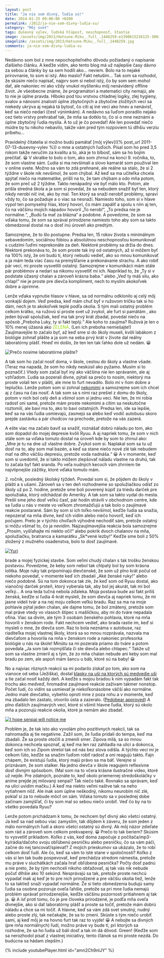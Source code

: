 ```yaml
---
layout: post
title: "Ja nie som divný, ľudia sú!"
date: 2014-01-25 09:00:00 +0200
permalink: /2012/ja-nie-som-divny-ludia-su/
category: "Môj svet"
tags: duševný výlev, ľudská hlúposť, neschopnosť, šťastie
image: /assets/img/2013/Hatsune.Miku_.full_.1448259-e1390615216125-300x300.jpg
imagelink: /assets/img/2013/Hatsune.Miku_.full_.1448259.jpg
comments: ja-nie-som-divny-ludia-su
---
```

Nedávno som bol z mne nepochopiteľného dôvodu požiadaný o napísanie ďalšieho článku. A keďže vidím, ako tento blog má už najlepšie časy dávno za sebou a články by sa sem hodili ako… neviem. Bolo na to nejaké prirovnanie, to som si istý. Ako maslo? Fakt netuším… Tak som sa rozhodol, že skúsim niečo napísať, najprv som si nebol istý, čo by som sem mohol dať, ale nakoniec mi ako vždy vnukol myšlienku môj nenávidený offline život. Je všeobecne známe, že programátori a matematici city nemajú, ale to nie je úplne pravda. Hlboko pod tou vrstvou chladnej logiky, zlej hygieny, svalov a nánosmi znalostí úplne zbytočných a zbytočne zložitých vecí sa niekedy ukrýva aj nejaká tá bytosť, čo cíti aj iné veci ako hnev a nenávisť, keď sa niečo nedarí (česť výnimkám). A nedávno sa ľuďom poradilo nejako cez tieto vrstvy prehrabať tak, že mňa sa dotklo to, čo si o mne neznámi a úplne zbytočný ľudia myslia. A to už je čo povedať! Ale len povedať niečo múdre by tu nikoho nebavilo, takže vám pred tým rozpoviem tú dlhšiu verziu príbehu…

Pravidelný čitatelia si možno budú pamätať [môj výlev]({% post_url 2011-07-13-dusevny-vylev %}) o mne a ostatných ľuďoch. Písal som ho pred 3,5 rokom takže neručím za kvalitu a to, aká je to blbosť, sám sa ho bojím prečítať. 😀 V skratke to bolo o tom, ako som zhrnul na konci 9. ročníka, to, že som vlastne sám. Ľudia si ma nevšímali a slovo kamarát som používal len v online svete. Možno sa vám to zdá prehnané, ale reálne sa stalo, že si 2 týždne v škole nik nevšimol, že som chýbal. Až keď sa ma učiteľka chcela spýtať niečo na matematike, prišli na to, že tam chýbam a odo mňa potom, že som preč už 2 týždne. Takto nenápadný vie byť málo kto. Potom, ale prišla stredná škola a ja som si povedal, že sa nebudem snažiť byť ten, ktorý nikdy nerobí nič iné, ako by mal. Ten ktorý sa snaží nerobiť problémy, spraví vždy to, čo sa požaduje a o viac sa nesnaží. Namiesto toho, som si v hlave vypol ten pomyselný hlas, ktorý hovorí, čo mám zapáliť a spolu s ním aj ten, čo na väčšinu mojich nápadov hovoril „To nerob!“,  „To predsa nie je normálne.“, „Budú ťa mať za blázna“ a podobne. A povedzme, že som sa vďaka tomu, že som sa správal prirodzene namiesto toho aby som sa takto obmedzoval dostal na o dosť inú úroveň ako predtým.

Samozrejme, že to šlo postupne. Predsa len, 15 rokov života s minimálnym sebavedomím, sociálnou fóbiou a absolútnou neschopnosťou komunikovať s cudzími ľuďmi neprekonáte za deň. Niektoré problémy sa držia do dnes. Niektoré prekonáva to, že som proste tak iný od ostatných, až si môžem byť na 100% istý, že oni budú tí, ktorý nebudú vedieť, ako so mnou komunikovať a ja mám teda viac času na premýšľanie a prekonávanie strachu. A ako robiť pár vecí, mi proste vysvetlili ostatný. Samozrejme v komunikácii mám stále pár problémov a nedarí sa nikomu vysvetliť mi ich. Napríklad to, že „Ty si v podstate úžasný chalan a zároveň krásna baba.“  alebo „Veď ty máš silu, ako chlap!“ nie je proste pre dievča kompliment, nech to myslím akokoľvek dobre a úprimne.

Lenže vďaka vypnutie hlasov v hlave, sa od normálnu odklonilo aj celý môj vonkajší dojem. Veď predsa, keď mám chuť byť v ružovom tričku tak si ho dám, nech je to akokoľvek teplé podľa okolia. S tým mali ostatný problém celkom krátko, na ružovú si proste svet už zvykol, ale furt si pamätám , ako jeden bývalí spolužiak, keď ma tak prvý krát zbadal, povedal niečo na spôsob „Preboha Luky, ty si fakt teplý.“ Ale koho to zaujíma? Ružová je len o 10% menej úžasná ako <span style="color: #92dc00;">ZELENÁ</span>. (Len ich preboha nemiešajte!) Zaujímavejšie to začalo byť, až keď sme si do školy museli, kvôli labákom z biológie zohnať plášte a ja som na seba prvý krát v živote dal reálny laboratórny plášť. Hneď mi došlo, že ten len tak ľahko dole už nedám. 😀

![Prečo nosíme laboratórne plášte?](/assets/img/2014/labcoat.jpg)

A tak som ho začal nosiť doma, v škole, cestou do školy a vlastne všade. (Teraz ma napadá, že som ho nikdy neskúsil ako pyžamo. Musím si to poznačiť.) Vtedy som začal byť iný ako väčšina nie len správaním, ale aj vzhľadom. Ľudia sa pozerali divne, pýtali sa prečo to nosím, niektorý ma proste volali ten v plášti, ale mne to furt nevadilo. Bolo mi v ňom dobre a teplučko. Lenže potom som si zohnal [nekomimi](/assets/img/2014/wpid-nekomimi.jpg) a samozrejme som ich chcel aj z času na čas nosiť. A tak som sa s nimi raz prešiel z domu do školy, potom v nich bol celý deň a všimol som si jednu veci. Nie len, že mi robia radosť oni samé, pretože mám proste nekomimi a cítim sa neskutočne roztomilí, ale baví ma to, ako to baví ostatných. Predsa len, ide sa lepšie, keď sa na vás ľudia usmievajú, zasmejú sa alebo keď vodič autobusu skoro prejde zastávku a pár chodcov na prechode, pretože na vás zazerá.

A ešte viac ma začalo baviť sa snažiť, roznášať dobrú náladu po tom, ako som dopadol do mojej depresie kvôli Ryuu. A aj napriek tomu, že som v nich stále som sa vďaka tomuto dostal na úroveň kde by som to zhrnul ako: „Mne je tu na dne už vlastne dobre. Zvykol som si. Naplakal som sa tu už dosť na to, aby som mal bazén, a keď sa stane niečo nové zlé tak nebudem mať na dlho väčšiu depresiu, pretože voda nadnáša.“ 😀 A v momente, keď som si uvedomil, že si takto môžem zlepšovať náladu vlastne na druhú, tak to začala byť fakt sranda. Po veľa nudných kecoch vám zhrniem tie najvtipnejšie zážitky, ktoré vďaka tomuto mám.

2\. ročník, posledný školský týždeň. Povedal som si, že pôjdem do školy v plášti a s ušami. Zároveň sa v ten deň rozhodneme so spolužiačkou odísť zo školy už po 2. hodine, pretože sme boli poverený kúpiť za triedu darček pre spolužiaka, ktorý odchádzal do Ameriky. A tak som sa takto vydal do mesta. Prešli sme jeho dosť veľkú časť, pár hodín strávili v obchodnom centre, kde sa ľudia u nás v meste vo veľkom zhromažďujú a tak bolo o zaujímavé reakcie postarané. Sám by som si ich toľko nevšimol, keďže ľudia sa snažia, nepozerať na mňa divne, keď ich vidím alebo niečo hovoriť, keď ich počujem. Preto je v týchto chvíľach výhodné nechodiť sám, pretože ostatný si môžu všímať to, čo ja nevidím. Najzaujímavejšia reakcia bola samozrejme „Prosím, vyšľahajte mi niekto oči!“ alebo pokrik dvoch chalanov na mňa, spolužiačku, bratranca a kamarátku „Sk*vené lezby!“ Keďže sme boli z 50% zložený z mužného osadenstva, bolo to dosť zaujímavé.

[![Yuri](/assets/img/2014/55ed00d4c8864e7691a1c169e3b77641-300x240.jpg)](/assets/img/2014/55ed00d4c8864e7691a1c169e3b77641.jpg)

brade a mojej fyzickej stavbe. Som veľmi chudý chalan s tak trošku ženskou postavou. Povedzme, že keby som nebol tak chlpatý bol by som krásna lolitka. Moje ruky tak pripomínajú dievčenské, že som už plno krát počul od niekoho povedať, v momente keď ich zbadali „Aké ženské ruky!“ alebo niečo podobné. Sú na tom dokonca tak zle, že keď som od Ryuu dostal, ako vianočný darček prsteň, ktorý vyberala tak, aby bol jej akurát, tak mi bol veľký… A ona teda tučná nebola zďaleka. Moja postava bude asi fakt príliš ženská, keďže si ľudia 4-krát mysleli, že som dievča aj napriek tomu, že mi jasne videli tvár a na nej moju celkom veľkú bradu. Raz sa ma na moje pohlavie pýtal jeden chalan, ale dajme tomu, že bol zmätený, pretože som mal práve vtedy vo vlasoch štipec s mašličkou, aby mi do tváre nepadala ofina. Viac sa divím, ale tým 3 osobám ženského pohlavia, ktoré na mňa hovorili v ženskom rode. Fakt nechcem vedieť, ako brada rastie im, keď si mysleli o mne, že dievča som. Raz to bola neznáma v autobuse, raz riaditeľka mojej vlastnej školy, ktorá sa so mnou rozprávala, nazvala ma dievčaťom a hovorila na mňa v ženskom rode a nakoniec profesorka biológie u nás na škole! Minútu sa mi pozerala priamo do tváre a potom povedala „Ja som tak rozmýšľala či ste dievča alebo chlapec.“ Takže už som sa vlastne zmieril aj s tým, že zo mňa chalan nebude ani keby som mal bradu po zem, ale aspoň mám šancu u báb, ktoré sú na baby! 😀

No a najviac rôznych reakcií sa mi podarilo získať po tom, ako som na vianoce od seba (Ježiška), dostal [klapky na uši na ktorých sú medvedie uši](/assets/img/2014/ha374a.jpg) a tie začal nosiť každý deň. A keďže s mojou bradou k nim vypadám fakt tak trochu ako medveď, hromadné zaujímavé reakcie zažívam takmer nonstop. Počet ľudí, čo vidím sa usmievať je niekoľkonásobne väčší ako normálne. Jedno malé dievčatko, vybehlo oproti mne z poza rohu a v momente, keď ma zbadalo len zastalo, otvorilo ústa a zazeralo. ([Pedobear approved](/assets/img/2014/ngbbs49f32dd842bb0.jpg)) A plno ďalších zaujímavých vecí, ktoré si všimli hlavne ľudia, ktorý sú okolo mňa a pozorujú reakcie okolia, ktoré ja nemám ako zbadať.

[![I hope senpai will notice me](/assets/img/2014/tumblr_mxi8phtmaM1qcsxa3o1_500-300x162.jpg)](/assets/img/2014/tumblr_mxi8phtmaM1qcsxa3o1_500.jpg)

Problém je, že tak isto ako vyvolám plno pozitívnych reakcií, tak sa nahromadia aj tie negatívne. Zažil som, že ľudia pridali do tempa, keď ma  zbadali. Že sa proste otočili a zmenili smer. Zipova milá, sa so mnou dokonca nechcela spoznať, aj keď ma len raz zahliadla na ulici a dokonca, keď som ich so Zipom stretol tak od nás bez slova odišla. A týchto vecí mi je celkom ľúto, keďže sa snažím ľuďom robiť radosť a oni reagujú takto. Fajn chápem, že existujú ľudia, ktorý majú právo sa ma báť. Verejne si priznávam, že som stalker. Na jedno dievča v škole reagujem reflexívne dosť divným spôsobom. (Mal som na to včera krásne ilustračné video, ktoré už nejde. Pre zdatných, poznáte to, keď okolo priemernej stredoškoláčky v anime prejde jej milovaný senpai? Tak niečo také. Rovnako sa správam, keď na ulici uvidím mačku.) A keď ma niekto veľmi naštve tak na neho vytiahnem nôž. Ale inak som úplne neškodný, nikomu neurobím nič zlé, pokiaľ si za to nebude môcť on sám. Vďaka tomuto sa v poslednej dobe začínam zamýšľať, či by som mal so sebou niečo urobiť. Veď čo by na to všetko povedala Ryuu?

Lenže potom prichádzam k tomu, že nechcem byť divný ako všetci ostatný. Ja keď sa nad sebou viac zamyslím, tak dôjdem k záveru, že som jeden z málo normálnych ľudí a skoro všetci ostatný sú divný. Ak môj názor zdieľate som rád a zároveň som celkom prekvapený. 😀 Prečo to tak beriem? Skúsim to vysvetliť príkladom. Koľko z vás, keď doma započuje z počítača/mp3-ky/rádia/dačoho svoju obľúbenú pesničku alebo pesničku, čo sa vám páči, začne do nej tancovať/spievať? Z mojich prieskumov sa ukázalo, že to robí celkom dosť ľudí. Ale čo, keď sa vám to isté stane v spoločnosti? Koľko z vás si len tak bude pospevovať, keď prechádza stredom námestia, pretože mu práve v sluchátkách začala hrať obľúbená pesnička? Počty dosť padnú a nie preto, že by tým nechceli nikoho obťažovať, aj tak vás nik nebude počuť dlhšie ako 10 sekúnd. Nesprávajú sa tak, pretože proste nechcú vypadať inak aj keď je to pre nich prirodzené a pre väčšiu okolia tiež, lenže to sa taktiež snaží vypadať normálne. Že si tieto obmedzenia budujú samy ľudia sa osobne pozoruje oveľa ľahšie, pretože sa pri mne ľudia nemajú problém správať prirodzenejšie, keďže väčšinu pozornosti pritiahnem aj tak ja. 😀 A ísť proti tomu, čo je pre človeka prirodzené, je podľa mňa oveľa divnejšie, ako si dať laboratórny plášť a proste sa točiť, pretože mám dobrú náladu a chce sa mi točiť. A hlavne, keď sa vám zdá svet smutný, nudný alebo proste zlý, tak nečakajte, že sa to zmení. Skúste s tým niečo urobiť sami, aj keď môj je na hovno furt tak raz to vyjde! 😀 A nebojte sa divných (pre mňa normálnych) ľudí, možno práve vy bude tí, pri ktorých sa rozhodne, že sa ho ľudia už báli dosť a tak im dá dôvod. Green! (Keďže som sa nerozhodol písať z vlastnej iniciatívy, tento článok sa mi proste nezdá. Do budúcna sa hádam zlepším.)

{% include youtubePlayer.html id="amn2Ch9nlJY" %}
